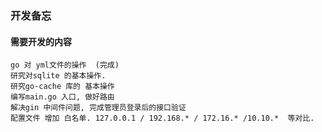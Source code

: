 ### 开发备忘

#### 需要开发的内容
    go 对 yml文件的操作  (完成)
    研究对sqlite 的基本操作. 
    研究go-cache 库的 基本操作
    编写main.go 入口, 做好路由
    解决gin 中间件问题, 完成管理员登录后的接口验证
    配置文件 增加 白名单. 127.0.0.1 / 192.168.* / 172.16.* /10.10.*  等对比. 